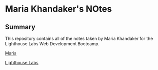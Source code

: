 # Maria Khandaker's NOtes

## Summary 
This repository contains all of the notes taken by Maria Khandaker for the Lighthouse Labs Web Development Bootcamp. 

[Maria](https://github.com/mariakhandaker)

[Lighthouse Labs](https://www.lighthouselabs.ca/)